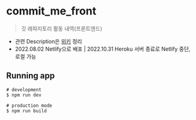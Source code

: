 # commit_me_front

> 깃 레파지토리 활동 내역(프론트엔드)

- 관련 Description은 [위키](https://github.com/ije90s/commit_me/wiki) 정리
- 2022.08.02 Netlify으로 배포 | 2022.10.31 Heroku 서버 종료로 Netlify 중단, 로컬 가능

## Running app

```
# development
$ npm run dev

# production mode
$ npm run build
```

